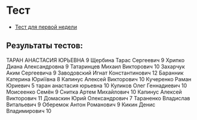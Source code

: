 # Тест

* [Тест для первой недели](https://forms.office.com/Pages/ResponsePage.aspx?id=HqQqHJJbBkmCfgwQ-dc4WRevbNftn25KtbmWZWQZALNUQ1BINlM4Sko5MzJZSFpZQ0NXTzVIWko2US4u)

## Результаты тестов:

ТАРАН АНАСТАСИЯ ЮРЬЕВНА	9
Щербина Тарас Сергеевич	9
Хрипко Диана Александровна 	9
Татаринцев Михаил Викторович	10
Захарчук Аким Сергеевича	9
Заводовский Игнат Константинович	12
Баранник Катерина Юриіївна	8
Капинус Алексей Викторович	10
Кучеренко Раман Юриевич	5
таран анастасия юрьевна	10
Куликов Олег Геннадиевич	10
Моисеенко Семён 	9
Снитка Артем Михайлович	10
Капинус Алексей Викторович	11
Домаскин Юрий Олександрович	7
Тараненко Владислав Витальевич	9
Оберемок Антон Романович	9
Кикин Денис Владимирович	10
